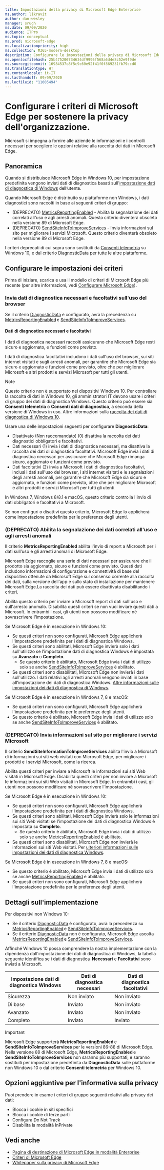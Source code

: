```yaml
---
title: Impostazioni della privacy di Microsoft Edge Enterprise
ms.author: likravit
author: dan-wesley
manager: srugh
ms.date: 09/09/2020
audience: ITPro
ms.topic: conceptual
ms.prod: microsoft-edge
ms.localizationpriority: high
ms.collection: M365-modern-desktop
description: Configurare le impostazioni della privacy di Microsoft Edge Enterprise
ms.openlocfilehash: 25b475206734634df9995f568a6d4e8c52e9f9de
ms.sourcegitcommit: 16984537c8f5c9c60e92f41f0f869231fb79ccd0
ms.translationtype: HT
ms.contentlocale: it-IT
ms.lasthandoff: 09/09/2020
ms.locfileid: "11005494"
---
```

# Configurare i criteri di Microsoft Edge per sostenere la privacy dell'organizzazione.

Microsoft si impegna a fornire alle aziende le informazioni e i controlli necessari per scegliere le opzioni relative alla raccolta dei dati in Microsoft Edge.

## Panoramica

Quando si distribuisce Microsoft Edge in Windows 10, per impostazione predefinita vengono inviati dati di diagnostica basati sull'[impostazione dati di diagnostica di Windows](https://go.microsoft.com/fwlink/?linkid=2099569) dell’utente.

Quando Microsoft Edge è distribuito su piattaforme non Windows, i dati diagnostici sono raccolti in base ai seguenti criteri di gruppo:

- (DEPRECATO) [MetricsReportingEnabled](https://docs.microsoft.com/DeployEdge/microsoft-edge-policies#metricsreportingenabled) - Abilita la segnalazione dei dati correlati all'uso e agli arresti anomali. Questo criterio diventerà obsoleto nella versione 89 di Microsoft Edge.
- (DEPRECATO) [SendSiteInfoToImproveServices](https://docs.microsoft.com/DeployEdge/microsoft-edge-policies#sendsiteinfotoimproveservices) - Invia informazioni sul sito per migliorare i servizi Microsoft. Questo criterio diventerà obsoleto nella versione 89 di Microsoft Edge.

I criteri deprecati di cui sopra sono sostituiti da [Consenti telemetria](https://go.microsoft.com/fwlink/?linkid=2099569) su Windows 10, e dal criterio [DiagnosticData](https://docs.microsoft.com/DeployEdge/microsoft-edge-policies#diagnosticdata) per tutte le altre piattaforme.  

## Configurare le impostazioni dei criteri

Prima di iniziare, scarica e usa il modello di criteri di Microsoft Edge più recente (per altre informazioni, vedi [Configurare Microsoft Edge](configure-microsoft-edge.md)).

### Invia dati di diagnostica necessari e facoltativi sull'uso del browser

Se il criterio [DiagnosticData](https://docs.microsoft.com/DeployEdge/microsoft-edge-policies#diagnosticdata) è configurato, avrà la precedenza su [MetricsReportingEnabled](https://docs.microsoft.com/DeployEdge/microsoft-edge-policies#metricsreportingenabled) e [SendSiteInfoToImproveServices](https://docs.microsoft.com/DeployEdge/microsoft-edge-policies#sendsiteinfotoimproveservices).

#### Dati di diagnostica necessari e facoltativi

I dati di diagnostica necessari raccolti assicurano che Microsoft Edge resti sicuro e aggiornato, e funzioni come previsto.

I dati di diagnostica facoltativi includono i dati sull'uso del browser, sui siti internet visitati e sugli arresti anomali, per garantire che Microsoft Edge sia sicuro e aggiornato e funzioni come previsto, oltre che per migliorare Microsoft e altri prodotti e servizi Microsoft per tutti gli utenti.

> [!NOTE]
> Questo criterio non è supportato nei dispositivi Windows 10. Per controllare la raccolta di dati in Windows 10, gli amministratori IT devono usare i criteri di gruppo dei dati di diagnostica Windows. Questo criterio può essere sia **Consenti telemetria** o **Consenti dati di diagnostica**, a seconda della versione di Windows in uso. Altre informazioni sulla [raccolta dei dati di diagnostica di Windows 10](https://docs.microsoft.com/windows/privacy/configure-windows-diagnostic-data-in-your-organization).

Usare una delle impostazioni seguenti per configurare **DiagnosticData**:

- Disattivato (Non raccomandato) (0) disattiva la raccolta dei dati diagnostici obbligatori e facoltativi. 
- Dati necessari (1) invia i dati di diagnostica necessari, ma disattiva la raccolta dei dati di diagnostica facoltativi. Microsoft Edge invia i dati di diagnostica necessari per assicurare che Microsoft Edge rimanga sicuro, aggiornato e funzioni come previsto. 
- Dati facoltativi (2) invia a Microsoft i dati di diagnostica facoltativi, inclusi i dati sull'uso del browser, i siti internet visitati e le segnalazioni degli arresti anomali, per garantire che Microsoft Edge sia sicuro e aggiornato, e funzioni come previsto, oltre che per migliorare Microsoft e altri prodotti e servizi Microsoft per tutti gli utenti.

In Windows 7, Windows 8/8.1 e macOS, questo criterio controlla l'invio di dati obbligatori e facoltativi a Microsoft.

Se non configuri o disattivi questo criterio, Microsoft Edge lo applicherà come impostazione predefinita per le preferenze degli utenti.

### (DEPRECATO) Abilita la segnalazione dei dati correlati all'uso e agli arresti anomali

Il criterio **MetricsReportingEnabled** abilita l'invio di report a Microsoft per i dati sull'uso e gli arresti anomali di Microsoft Edge.

Microsoft Edge raccoglie una serie di dati necessari per assicurare che il prodotto sia aggiornato, sicuro e funzioni come previsto. Questi dati includono informazioni di configurazione e connettività di base del dispositivo ottenute da Microsoft Edge sul consenso corrente alla raccolta dei dati, sulla versione dell'app e sullo stato di installazione per mantenere Microsoft Edge.La raccolta dei dati può essere disattivata disabilitando i criteri.

Abilita questo criterio per inviare a Microsoft report di dati sull'uso e sull'arresto anomalo. Disabilita questi criteri se non vuoi inviare questi dati a Microsoft. In entrambi i casi, gli utenti non possono modificare né sovrascrivere l'impostazione.

Se Microsoft Edge è in esecuzione in Windows 10:

- Se questi criteri non sono configurati, Microsoft Edge applicherà l'impostazione predefinita per i dati di diagnostica Windows.
- Se questi criteri sono abilitati, Microsoft Edge invierà solo i dati sull'utilizzo se l'impostazione dati di diagnostica Windows è impostata su **Avanzato** o **Completo**.
  - Se questo criterio è abilitato, Microsoft Edge invia i dati di utilizzo solo se anche [SendSiteInfoToImproveServices](https://docs.microsoft.com/DeployEdge/microsoft-edge-policies#sendsiteinfotoimproveservices) è abilitato.
- Se questi criteri sono disabilitati, Microsoft Edge non invierà i dati sull'utilizzo. I dati relativi agli arresti anomali vengono inviati in base all'impostazione dei dati di diagnostica Windows. [Altre informazioni sulle impostazioni dei dati di diagnostica di Windows](https://go.microsoft.com/fwlink/?linkid=2099569).

Se Microsoft Edge è in esecuzione in Windows 7, 8 e macOS:

- Se questi criteri non sono configurati, Microsoft Edge applicherà l'impostazione predefinita per le preferenze degli utenti.
-  Se questo criterio è abilitato, Microsoft Edge invia i dati di utilizzo solo se anche [SendSiteInfoToImproveServices](https://docs.microsoft.com/DeployEdge/microsoft-edge-policies#sendsiteinfotoimproveservices) è abilitato.

### (DEPRECATO) Invia informazioni sul sito per migliorare i servizi Microsoft

Il criterio **SendSiteInformationToImproveServices** abilita l'invio a Microsoft di informazioni sui siti web visitati con Microsoft Edge, per migliorare i prodotti e i servizi Microsoft, come la ricerca.

Abilita questi criteri per inviare a Microsoft le informazioni sui siti Web visitati in Microsoft Edge. Disabilita questi criteri per non inviare a Microsoft le informazioni sui siti Web visitati in Microsoft Edge. In entrambi i casi, gli utenti non possono modificare né sovrascrivere l'impostazione.

Se Microsoft Edge è in esecuzione in Windows 10:

- Se questi criteri non sono configurati, Microsoft Edge applicherà l'impostazione predefinita per i dati di diagnostica Windows.
- Se questi criteri sono abilitati, Microsoft Edge invierà solo le informazioni sui siti Web visitati se l'impostazione dei dati di diagnostica Windows è impostata su **Completo**.
  - Se questo criterio è abilitato, Microsoft Edge invia i dati di utilizzo solo se anche [MetricsReportingEnabled](https://docs.microsoft.com/DeployEdge/microsoft-edge-policies#metricsreportingenabled) è abilitato. 
- Se questi criteri sono disabilitati, Microsoft Edge non invierà le informazioni sui siti Web visitati. Per [ulteriori informazioni sulle impostazioni dei dati di diagnostica Windows](https://go.microsoft.com/fwlink/?linkid=2099569).

Se Microsoft Edge è in esecuzione in Windows 7, 8 e macOS:

- Se questo criterio è abilitato, Microsoft Edge invia i dati di utilizzo solo se anche [MetricsReportingEnabled](https://docs.microsoft.com/DeployEdge/microsoft-edge-policies#metricsreportingenabled) è abilitato.
- Se questi criteri non sono configurati, Microsoft Edge applicherà l'impostazione predefinita per le preferenze degli utenti.

## Dettagli sull'implementazione

Per dispositivi non Windows 10: 
- Se il criterio [DiagnosticData](https://docs.microsoft.com/DeployEdge/microsoft-edge-policies#diagnosticdata) è configurato, avrà la precedenza su [MetricsReportingEnabled](https://docs.microsoft.com/DeployEdge/microsoft-edge-policies#metricsreportingenabled) e [SendSiteInfoToImproveServices](https://docs.microsoft.com/DeployEdge/microsoft-edge-policies#sendsiteinfotoimproveservices). 
- Se il criterio [DiagnosticData](https://docs.microsoft.com/DeployEdge/microsoft-edge-policies#diagnosticdata) non è configurato, Microsoft Edge ascolta [MetricsReportingEnabled](https://docs.microsoft.com/DeployEdge/microsoft-edge-policies#metricsreportingenabled) e [SendSiteInfoToImproveServices](https://docs.microsoft.com/DeployEdge/microsoft-edge-policies#sendsiteinfotoimproveservices).  

Affinché Windows 10 possa comprendere la nostra implementazione con la dipendenza dall'impostazione dei dati di diagnostica di Windows, la tabella seguente identifica se i dati di diagnostica  **Necessari** e **Facoltativi** sono inviati a Microsoft.

| Impostazione dati di diagnostica Windows | Dati di diagnostica necessari  | Dati di diagnostica facoltativi |
|---------------------------------|-----------------------------------------------|-----------------------------------------------------|
| Sicurezza                        | Non inviato                                      | Non inviato                                            |
| Di base                           | Inviato                                      | Non inviato                                            |
| Avanzato                        | Inviato                                          | Non inviato                                            |
| Completo                            | Inviato                                          | Inviato                                                |

> [!IMPORTANT]
> Microsoft Edge supporterà **MetricsReportingEnabled** e **SendSiteInfoToImproveServices** per le versioni 86-88 di Microsoft Edge. Nella versione 89 di Microsoft Edge, **MetricsReportingEnabled** e **SendSiteInfoToImproveServices** non saranno più supportati, e saranno sostituiti per impostazione predefinita da **DiagnosticData** sulle piattaforme non Windows 10 o dal criterio **Consenti telemetria** per Windows 10.

## Opzioni aggiuntive per l'informativa sulla privacy

Puoi prendere in esame i criteri di gruppo seguenti relativi alla privacy dei dati:

- Blocca i cookie in siti specifici
- Blocca i cookie di terze parti
- Configura Do Not Track
- Disabilita la modalità InPrivate

## Vedi anche

- [Pagina di destinazione di Microsoft Edge in modalità Enterprise](https://aka.ms/EdgeEnterprise)
- [Criteri di Microsoft Edge](microsoft-edge-policies.md)
- [Whitepaper sulla privacy di Microsoft Edge](https://docs.microsoft.com/microsoft-edge/privacy-whitepaper)
